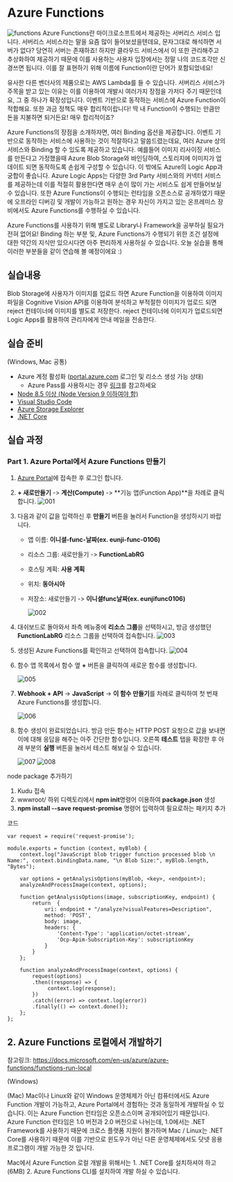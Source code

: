 # Azure Functions
![functions](./images/functions.jpg)
Azure Functions란 마이크로소프트에서 제공하는 서버리스 서비스 입니다. 서버리스 서비스라는 말을 요즘 많이 들어보셨을텐데요, 문자그대로 해석하면 서버가 없다? 당연히 서버는 존재하죠! 하지만 클라우드 서비스에서 이 또한 관리해주고 추상화하여 제공하기 때문에 이를 사용하는 사용자 입장에서는 정말 나의 코드조각만 신경쓰면 됩니다. 이를 잘 표현하기 위해 이름에 Function이란 단어가 포함되었네요! 

유사한 다른 벤더사의 제품으로는 AWS Lambda를 들 수 있습니다. 서버리스 서비스가 주목을 받고 있는 이유는 이를 이용하여 개발시 여러가지 장점을 가저다 주기 때문인데요, 그 중 하나가 확장성입니다. 이벤트 기반으로 동작하는 서비스에 Azure Function이 적합해요. 또한 과금 정책도 매우 합리적이랍니다! 딱 내 Function이 수행되는 만큼만 돈을 지불하면 되거든요! 매우 합리적이죠?

Azure Functions의 장점을 소개하자면, 여러 Binding 옵션을 제공합니다. 이벤트 기반으로 동작하는 서비스에 사용하는 것이 적잘하다고 말씀드렸는데요, 여러 Azure 상의 서비스와 Binding 할 수 있도록 제공하고 있습니다. 예를들어 이미지 리사이징 서비스를 만든다고 가정했을때 Azure Blob Storage와 바인딩하여, 스토리지에 이미지가 업데이트 되면 동작하도록 손쉽게 구성할 수 있습니다. 
이 밖에도 Azure의 Logic App과 궁합이 좋습니다. Azure Logic Apps는 다양한 3rd Party 서비스와의 커넥터 서비스를 제공하는데 이를 적절히 활용한다면 매우 손이 많이 가는 서비스도 쉽게 만들어보실 수 있습니다. 
또한 Azure Functions이 수행되는 런타임을 오픈소스로 공개하였기 때문에 오프라인 디버깅 및 개발이 가능하고 원하는 경우 자신이 가지고 있는 온프레미스 장비에서도 Azure Functions를 수행하실 수 있습니다. 

Azure Functions를 사용하기 위해 별도로 Library나 Framework을 공부하실 필요가 전혀 없어요! Binding 하는 부분 및, Azure Functions가 수행되기 위한 조건 설정에 대한 약간의 지식만 있으시다면 아주 편리하게 사용하실 수 있습니다. 오늘 실습을 통해 이러한 부분들을 같이 연습해 볼 예정이에요 :)


## 실습내용

Blob Storage에 사용자가 이미지를 업로드 하면 Azure Function을 이용하여 이미지 파일을 Cognitive Vision API를 이용하여 분석하고 부적절한 이미지가 업로드 되면 reject 컨테이너에 이미지를 별도로 저장한다. reject 컨테이너에 이미지가 업로드되면 Logic Apps를 활용하여 관리자에게 안내 메일을 전송한다. 

## 실습 준비 

(Windows, Mac 공통)
* Azure 계정 활성화 ([portal.azure.com](https://portal.azure.com) 로그인 및 리소스 생성 가능 상태)
  - Azure Pass를 사용하시는 경우 [링크](https://www.microsoftazurepass.com/)를 참고하세요 
* [Node 8.5 이상 (Node Version 9 이하여야 함)](https://nodejs.org/ko/download/)
* [Visual Studio Code](https://code.visualstudio.com/)
* [Azure Storage Explorer](https://azure.microsoft.com/en-us/features/storage-explorer/)
* [.NET Core](https://www.microsoft.com/net/learn/get-started2) 

## 실습 과정
### Part 1. Azure Portal에서 Azure Functions 만들기
1. [Azure Portal](https://portal.azure.com)에 접속한 후 로그인 합니다. 

2. **+ 새로만들기** -> **계산(Compute)** -> **기능 앱(Function App)**을 차례로 클릭합니다.
 ![001](./images/001.PNG)

3. 다음과 같이 값을 입력하신 후 **만들기** 버튼을 눌러서 Function을 생성하시기 바랍니다. 
    * 앱 이름: **이니셜-func-날짜(ex. eunji-func-0106)** 
    * 리소스 그룹: 새로만들기 -> **FunctionLabRG**
    * 호스팅 계획: **사용 계획**
    * 위치: **동아시아**
    * 저장소: 새로만들기 -> **이니셜func날짜(ex. eunjifunc0106)**
    
        ![002](./images/002.PNG)

4. 대쉬보드로 돌아와서 좌측 메뉴중에 **리소스 그룹**을 선택하시고, 방금 생성했던 **FunctionLabRG** 리소스 그룹을 선택하여 접속합니다. 
    ![003](./images/003.PNG)

5. 생성된 Azure Functions를 확인하고 선택하여 접속합니다.
    ![004](./images/004.PNG)

6. 함수 앱 목록에서 함수 옆 **+** 버튼을 클릭하여 새로운 함수를 생성합니다. 

    ![005](./images/005.png)

7. **Webhook + API** -> **JavaScript** -> **이 함수 만들기**를 차례로 클릭하여 첫 번재 Azure Functions를 생성합니다. 

    ![006](./images/006.PNG)

8. 함수 생성이 완료되었습니다. 방금 만든 함수는 HTTP POST 요청으로 값을 보내면 이에 대해 응답을 해주는 아주 간단한 함수입니다. 오른쪽 **테스트** 탭을 확장한 후 아래 부분의 **실행** 버튼을 눌러서 테스트 해보실 수 있습니다. 

    ![007](./images/007.PNG)
    ![008](./images/008.PNG)

 
node package 추가하기

1. Kudu 접속
2. wwwroot/ 하위 디렉토리에서 **npm init**명령어 이용하여 **package.json** 생성
3. **npm install --save request-promise** 명령어 입력하여 필요로하는 패키지 추가

코드
```
var request = require('request-promise');

module.exports = function (context, myBlob) {
    context.log("JavaScript blob trigger function processed blob \n Name:", context.bindingData.name, "\n Blob Size:", myBlob.length, "Bytes");
    
    var options = getAnalysisOptions(myBlob, <key>, <endpoint>);
    analyzeAndProcessImage(context, options);
    
    function getAnalysisOptions(image, subscriptionKey, endpoint) {
        return  {
            uri: endpoint + "/analyze?visualFeatures=Description",
            method: 'POST',
            body: image,
            headers: {
                'Content-Type': 'application/octet-stream',
                'Ocp-Apim-Subscription-Key': subscriptionKey
            }
        }        
    };

    function analyzeAndProcessImage(context, options) {
        request(options)
        .then((response) => {
             context.log(response);            
        })
        .catch((error) => context.log(error))
        .finally(() => context.done());
    };
};
```

## 2. Azure Functions 로컬에서 개발하기 

참고링크: https://docs.microsoft.com/en-us/azure/azure-functions/functions-run-local

(Windows)


(Mac)
Mac이나 Linux와 같이 Windows 운영체제가 아닌 컴퓨터에서도 Azure Function 개발이 가능하고, Azure Portal에서 경험하는 것과 동일하게 개발하실 수 있습니다. 이는 Azure Function 런타임은 오픈소스이며 공개되어있기 때문입니다. 
Azure Function 런타임은 1.0 버전과 2.0 버전으로 나뉘는데, 1.0에서는 .NET Framework를 사용하기 때문에 크로스 플랫폼 지원이 불가하며 Mac / Linux는 .NET Core를 사용하기 때문에 이를 기반으로 윈도우가 아닌 다른 운영체제에서도 닷넷 응용 프로그램이 개발 가능한 것 입니다. 

Mac에서 Azure Function 로컬 개발을 위해서는 1. .NET Core를 설치하셔야 하고(6MB) 2. Azure Functions CLI를 설치하여 개발 하실 수 있습니다. 


